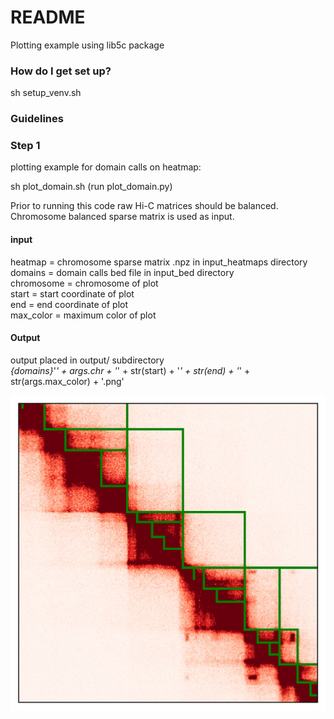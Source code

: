 # README #

Plotting example using lib5c package

### How do I get set up? ###

sh setup_venv.sh

### Guidelines ###

### Step 1 ###
plotting example for domain calls on heatmap:

sh plot_domain.sh (run plot_domain.py)    

Prior to running this code raw Hi-C matrices should be balanced. Chromosome balanced sparse matrix is
used as input.   

#### input ####

heatmap = chromosome sparse matrix .npz in input_heatmaps directory     
domains = domain calls bed file in input_bed directory     
chromosome = chromosome of plot      
start = start coordinate of plot     
end = end coordinate of plot      
max_color = maximum color of plot     

#### Output ####
output placed in output/ subdirectory    
*{domains}*'_' + args.chr  + '_' + str(start)  + '_' + str(end) + '_' +  str(args.max_color) + '.png'


![Scheme](output/plots_domain_calls_example_chr21_chr21_30000000_33000000_100.0.png)

